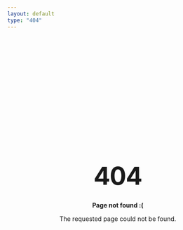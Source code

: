 ```yaml
---
layout: default
type: "404"
---
```


<style type="text/css" media="screen">
  .container {
    margin: 10px auto;
    max-width: 600px;
    text-align: center;
  }
  .h1-404 {
    margin: 30px 0;
    font-size: 4em;
    line-height: 1;
    letter-spacing: -1px;
  }
  .top-404{padding-top:260px;}
</style>

<p class="top-404"></p>
<div class="container">
  <h1 class="h1-404">404</h1>

  <p><strong>Page not found :(</strong></p>
  <p>The requested page could not be found.</p>
</div>
